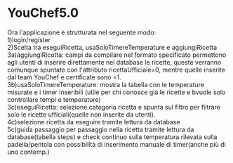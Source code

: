 # YouChef5.0
Ora l'applicazione è strutturata nel seguente modo:  
1)login/register  
2)Scelta tra eseguiRicetta, usaSoloTimereTemperature e aggiungiRicetta  
3a)aggiungiRicetta: campi da compilare nel formato specificato permettono agli utenti di inserire direttamente nel database le ricette, queste verranno comunque spuntate con l'attributo ricettaUfficiale=0, mentre quelle inserite dal team YouChef e certificate sono =1.  
3b)usaSoloTimereTemperature: mostra la tabella con le temperature misurate e i timer inseribili (utile per chi conosce già le ricette e bvuole solo controllare tempi e temperature)  
3c)eseguiRicetta: selezione categoria ricetta e spunta sul filtro per filtrare solo le ricette ufficiali(quelle non inserite da utenti).  
4c)selezione ricetta da eseguire tramite lettura da database  
5c)guida passaggio per passaggio nella ricetta tramite lettura da database(tabella steps) e check continuo sulla temperatura rilevata sulla padella/pentola con possibilità di inserimento manuale di timer(anche più di uno contemp.)

